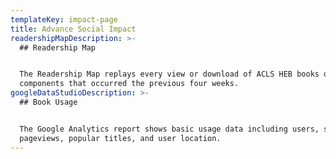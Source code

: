 ```yaml
---
templateKey: impact-page
title: Advance Social Impact
readershipMapDescription: >-
  ## Readership Map


  The Readership Map replays every view or download of ACLS HEB books or media
  components that occurred the previous four weeks.
googleDataStudioDescription: >-
  ## Book Usage


  The Google Analytics report shows basic usage data including users, sessions,
  pageviews, popular titles, and user location.
---
```

